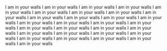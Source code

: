I am in your walls I am in your walls I am in your walls 
I am in your walls I am in your walls I am in your walls 
I am in your walls I am in your walls I am in your walls 
I am in your walls I am in your walls I am in your walls 
I am in your walls I am in your walls I am in your walls 
I am in your walls I am in your walls I am in your walls 
I am in your walls I am in your walls I am in your walls 
I am in your walls I am in your walls I am in your walls 
I am in your walls I am in your walls I am in your walls 
I am in your walls I am in your walls I am in your walls 

